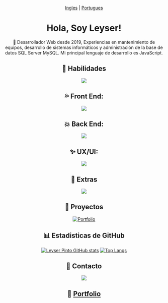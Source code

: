 <!---->
<!---->
<!---->
<!---->
<!----><!--`Idiomas del Readme-->
<!---->
<!---->
<!---->
<div align="center">
  
[Ingles](https://github.com/LeyserPinto/LeyserPinto/blob/Main/README.en.md) |
[Portugues](https://github.com/LeyserPinto/LeyserPinto/blob/Main/README.pt-br.md)
  
</div>
<!---->
<!---->
<!----><!--`Presentacion-->
<!---->
<!---->
<!---->
<h1 align="center"> Hola, Soy Leyser! </h1>

<!---->
<!---->
<!---->
<!---->
<!----><!--`Un Poco sobre mi-->
<!---->
<!---->
<p align="center">
👀 Desarrollador Web desde 2019, Experiencias en mantenimiento de equipos, desarrollo de sistemas informáticos y administración de la base de datos SQL Server MySQL. Mi principal lenguaje de desarrollo es JavaScript.
</p>

<!---->
<!---->
<!---->
<!---->
<!----><!--Habilidades o Lenguajes conocidos-->
<!---->
<!---->
<!---->
<h2 align="center">🌱 Habilidades </h2>

<p align="center">
  <a href="https://skillicons.dev">
    <img src="https://skillicons.dev/icons?i=js,ts,html,css,php,cs" />
  </a>
</p>
<!---->
<!---->
<!---->
<!---->
<!----><!--Habilidades Front End-->
<!---->
<!---->
<!---->
<h2 align="center">💦 Front End: </h2>

<p align="center">
  <a href="https://skillicons.dev">
    <img src="https://skillicons.dev/icons?i=react,jquery,electron,tailwind,bootstrap" />
  </a>
</p>
<!---->
<!---->
<!---->
<!---->
<!----><!--Habilidades Back End-->
<!---->
<!---->
<!---->
<h2 align="center">💥 Back End: </h2>

<p align="center">
  <a href="https://skillicons.dev">
    <img src="https://skillicons.dev/icons?i=nodejs,mysql,mongodb" />
  </a>
</p>
<!---->
<!---->
<!---->
<!---->
<!----><!--Diseño de UX-->
<!---->
<!---->
<!---->
<h2 align="center">✨ UX/UI: </h2>

<p align="center">
  <a href="https://skillicons.dev">
    <img src="https://skillicons.dev/icons?i=figma,ps" />
  </a>
</p>

<!---->
<!---->
<!---->
<!---->
<!----><!--Otras Habilidades-->
<!---->
<!---->
<!---->
<h2 align="center">🎊 Extras</h2>

<p align="center">
  <a href="https://skillicons.dev">
    <img src="https://skillicons.dev/icons?i=vite,git,github,linux,netlify" />
  </a>
</p>
<!---->
<!---->
<!---->
<!---->
<!----><!--Proyectos-->
<!---->
<!---->
<!---->
<!---->
<h2 align="center"> 💼 Proyectos </h2>
<div align="center"> 

[![Portfolio](https://github-readme-stats.vercel.app/api/pin/?username=LeyserPinto&repo=portfolio-netlify)](https://github.com/anuraghazra/github-readme-stats) 
  
</div>

<!---->
<!---->
<!---->
<!---->
<!----><!--Stats Github-->
<!---->
<!---->
<!---->
<!---->
<h2 align="center"> 📊 Estadisticas de GitHub </h2>
<div align="center">

  
[![Leyser Pinto GitHub stats](https://github-readme-stats.vercel.app/api?username=LeyserPinto&show_icons=true&theme=radical)](https://github.com/anuraghazra/github-readme-stats) [![Top Langs](https://github-readme-stats.vercel.app/api/top-langs/?username=LeyserPinto&show_icons=true&theme=radical&layout=compact)](https://github.com/anuraghazra/github-readme-stats)
</div>


<!---->
<!---->
<!---->
<!---->
<!----><!--Contacto-->
<!---->
<!---->
<!---->
<!---->
<h2 align="center"> 🔔 Contacto </h2>
<p align="center">
  <a href="https://www.linkedin.com/in/leyser-pinto/">
    <img src="https://skillicons.dev/icons?i=linkedin" />
  </a>
</p>

<h2 align="center">  💼 <a href="https://leyserpinto-portfolio.netlify.app/">Portfolio</a> 
</h2>

<!---
LeyserPinto/LeyserPinto is a ✨ special ✨ repository because its `README.md` (this file) appears on your GitHub profile.
You can click the Preview link to take a look at your changes.
--->
